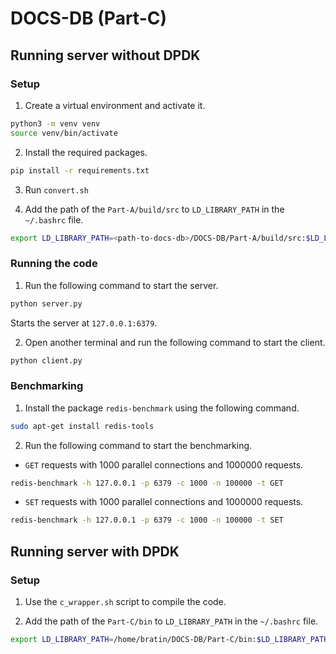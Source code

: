 # DOCS-DB (Part-C)

## Running server without DPDK

### Setup

1. Create a virtual environment and activate it.

```bash
python3 -m venv venv
source venv/bin/activate
```

2. Install the required packages.

```bash
pip install -r requirements.txt
```

3. Run `convert.sh`

4. Add the path of the `Part-A/build/src` to `LD_LIBRARY_PATH` in the `~/.bashrc` file.

```bash
export LD_LIBRARY_PATH=<path-to-docs-db>/DOCS-DB/Part-A/build/src:$LD_LIBRARY_PATH
```


### Running the code

1. Run the following command to start the server.

```bash
python server.py
```

Starts the server at `127.0.0.1:6379`.

2. Open another terminal and run the following command to start the client.

```bash
python client.py
```


### Benchmarking

1. Install the package `redis-benchmark` using the following command.

```bash
sudo apt-get install redis-tools
```

2. Run the following command to start the benchmarking.


- `GET` requests with 1000 parallel connections and 1000000 requests.

```bash
redis-benchmark -h 127.0.0.1 -p 6379 -c 1000 -n 100000 -t GET
```

- `SET` requests with 1000 parallel connections and 1000000 requests.

```bash
redis-benchmark -h 127.0.0.1 -p 6379 -c 1000 -n 100000 -t SET
```

## Running server with DPDK

### Setup
1. Use the `c_wrapper.sh` script to compile the code.

2. Add the path of the `Part-C/bin` to `LD_LIBRARY_PATH` in the `~/.bashrc` file.

```bash
export LD_LIBRARY_PATH=/home/bratin/DOCS-DB/Part-C/bin:$LD_LIBRARY_PATH
```